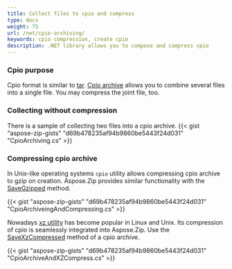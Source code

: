 ```yaml
---
title: Collect files to cpio and compress
type: docs
weight: 75
url: /net/cpio-archiving/
keywords: cpio compression, create cpio
description: .NET library allows you to compose and compress cpio
---
```


### **Cpio purpose**
Cpio format is similar to [tar](https://docs.fileformat.com/compression/tar/). 
[Cpio archive](https://reference.aspose.com/zip/net/aspose.zip.cpio/cpioarchive/) allows you to combine several files into a single file. You may compress the joint file, too.

### **Collecting without compression**

There is a sample of collecting two files into a cpio archive.
{{< gist "aspose-zip-gists" "d69b478235af94b9860be5443f24d031" "CpioArchiving.cs" >}}

### **Compressing cpio archive**

In Unix-like operating systems `cpio` utility allows compressing cpio archive to gzip on creation. Aspose.Zip provides similar functionality with the [SaveGzipped](https://reference.aspose.com/zip/net/aspose.zip.cpio/cpioarchive/savegzipped/) method.

{{< gist "aspose-zip-gists" "d69b478235af94b9860be5443f24d031" "CpioArchiveingAndCompressing.cs" >}}

Nowadays [xz utility](https://en.wikipedia.org/wiki/XZ_Utils) has become popular in Linux and Unix. Its compression of cpio is seamlessly integrated into Aspose.Zip. Use the [SaveXzCompressed](https://reference.aspose.com/zip/net/aspose.zip.cpio/cpioarchive/savexzcompressed/) method of a cpio archive.

{{< gist "aspose-zip-gists" "d69b478235af94b9860be5443f24d031" "CpioArchiveAndXZCompress.cs" >}}
